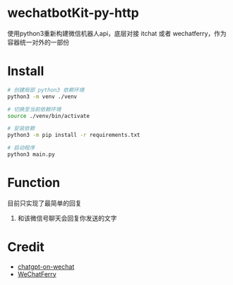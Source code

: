 # wechatbotKit-py-http

使用python3重新构建微信机器人api，底层对接 itchat 或者 wechatferry，作为容器统一对外的一部份

# Install

```bash
# 创建局部 python3 依赖环境
python3 -m venv ./venv

# 切换至当前依赖环境
source ./venv/bin/activate

# 安装依赖
python3 -m pip install -r requirements.txt

# 启动程序
python3 main.py
```

# Function

目前只实现了最简单的回复
1. 和该微信号聊天会回复你发送的文字

# Credit

- [chatgpt-on-wechat](https://github.com/zhayujie/chatgpt-on-wechat)
- [WeChatFerry](https://github.com/lich0821/WeChatFerry)
